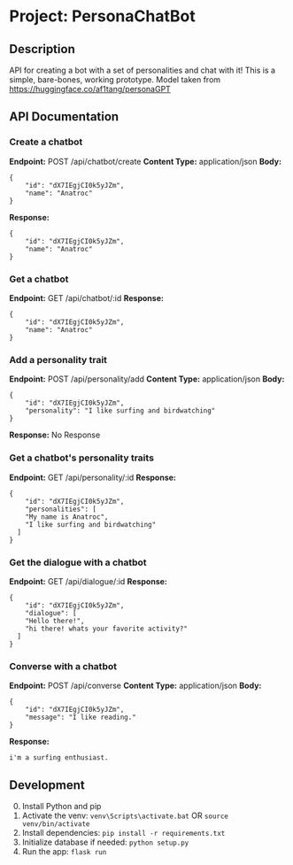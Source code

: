 # Project: PersonaChatBot

## Description

API for creating a bot with a set of personalities and chat with it! This is a simple, bare-bones, working prototype. Model taken from https://huggingface.co/af1tang/personaGPT

## API Documentation

### Create a chatbot

**Endpoint:** POST /api/chatbot/create
**Content Type:** application/json
**Body:**

```
{
	"id": "dX7IEgjCI0k5yJZm",
	"name": "Anatroc"
}
```

**Response:**

```
{
	"id": "dX7IEgjCI0k5yJZm",
	"name": "Anatroc"
}
```

### Get a chatbot

**Endpoint:** GET /api/chatbot/:id
**Response:**

```
{
	"id": "dX7IEgjCI0k5yJZm",
	"name": "Anatroc"
}
```

### Add a personality trait

**Endpoint:** POST /api/personality/add
**Content Type:** application/json
**Body:**

```
{
	"id": "dX7IEgjCI0k5yJZm",
	"personality": "I like surfing and birdwatching"
}
```

**Response:** No Response

### Get a chatbot's personality traits

**Endpoint:** GET /api/personality/:id
**Response:**

```
{
	"id": "dX7IEgjCI0k5yJZm",
	"personalities": [
    "My name is Anatroc",
    "I like surfing and birdwatching"
  ]
}
```

### Get the dialogue with a chatbot

**Endpoint:** GET /api/dialogue/:id
**Response:**

```
{
	"id": "dX7IEgjCI0k5yJZm",
	"dialogue": [
    "Hello there!",
    "hi there! whats your favorite activity?"
  ]
}
```

### Converse with a chatbot

**Endpoint:** POST /api/converse
**Content Type:** application/json
**Body:**

```
{
	"id": "dX7IEgjCI0k5yJZm",
	"message": "I like reading."
}
```

**Response:**

```
i'm a surfing enthusiast.
```

## Development

0. Install Python and pip
1. Activate the venv: `venv\Scripts\activate.bat` OR `source venv/bin/activate`
2. Install dependencies: `pip install -r requirements.txt`
3. Initialize database if needed: `python setup.py`
4. Run the app: `flask run`
